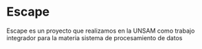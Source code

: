 # Escape
Escape es un proyecto que realizamos en la UNSAM como trabajo integrador para la materia sistema de procesamiento de datos
